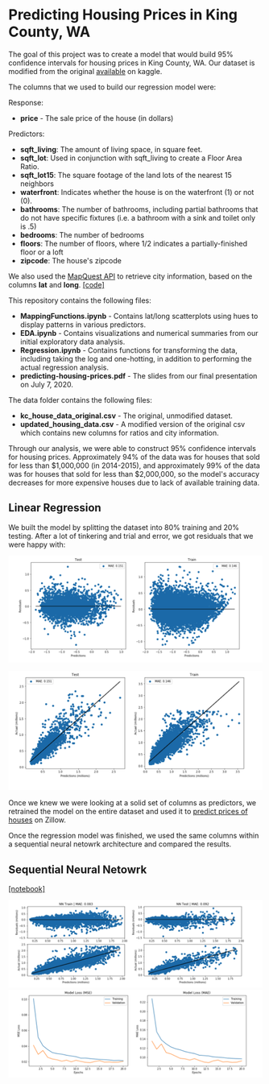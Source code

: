 # Predicting Housing Prices in King County, WA

The goal of this project was to create a model that would build 95% confidence intervals for housing prices in King County, WA. Our dataset is modified from the original <a href="https://www.kaggle.com/harlfoxem/housesalesprediction">available</a> on kaggle.

The columns that we used to build our regression model were:

Response: 
* **price** - The sale price of the house (in dollars)

Predictors:
* **sqft_living**: The amount of living space, in square feet.
* **sqft_lot**: Used in conjunction with sqft_living to create a Floor Area Ratio.
* **sqft_lot15**: The square footage of the land lots of the nearest 15 neighbors
* **waterfront**: Indicates whether the house is on the waterfront (1) or not (0).
* **bathrooms**: The number of bathrooms, including partial bathrooms that do not have specific fixtures (i.e. a bathroom with a sink and toilet only is .5)
* **bedrooms**: The number of bedrooms
* **floors**: The number of floors, where 1/2 indicates a partially-finished floor or a loft
* **zipcode**: The house's zipcode

We also used the <a href="https://developer.mapquest.com/">MapQuest API</a> to retrieve city information, based on the columns **lat** and **long**. [[code]](MappingFunctions.ipynb)

This repository contains the following files:
* **MappingFunctions.ipynb** - Contains lat/long scatterplots using hues to display patterns in various predictors.
* **EDA.ipynb** - Contains visualizations and numerical summaries from our initial exploratory data analysis.
* **Regression.ipynb** - Contains functions for transforming the data, including taking the log and one-hotting, in addition to performing the actual regression analysis.
* **predicting-housing-prices.pdf** - The slides from our final presentation on July 7, 2020.

The data folder contains the following files:
* **kc_house_data_original.csv** - The original, unmodified dataset.
* **updated_housing_data.csv** - A modified version of the original csv which contains new columns for ratios and city information.

Through our analysis, we were able to construct 95% confidence intervals for housing prices. Approximately 94% of the data was for houses that sold for less than $1,000,000 (in 2014-2015), and approximately 99% of the data was for houses that sold for less than $2,000,000, so the model's accuracy decreases for more expensive houses due to lack of available training data.

## Linear Regression
We built the model by splitting the dataset into 80% training and 20% testing. After a lot of tinkering and trial and error, we got residuals that we were happy with:

![Residual plot](Images/ResidualPlot.png)

![ActualPredicted](Images/PredictActual.png)

Once we knew we were looking at a solid set of columns as predictors, we retrained the model on the entire dataset and used it to [predict prices of houses](Regression.ipynb) on Zillow.


Once the regression model was finished, we used the same columns within a sequential neural netowrk architecture and compared the results. 

## Sequential Neural Netowrk
[[notebook]](NN/NN.ipynb)

![NN Residual](Images/NNScatter.png)
![NN Loss](Images/NNLoss.png)
